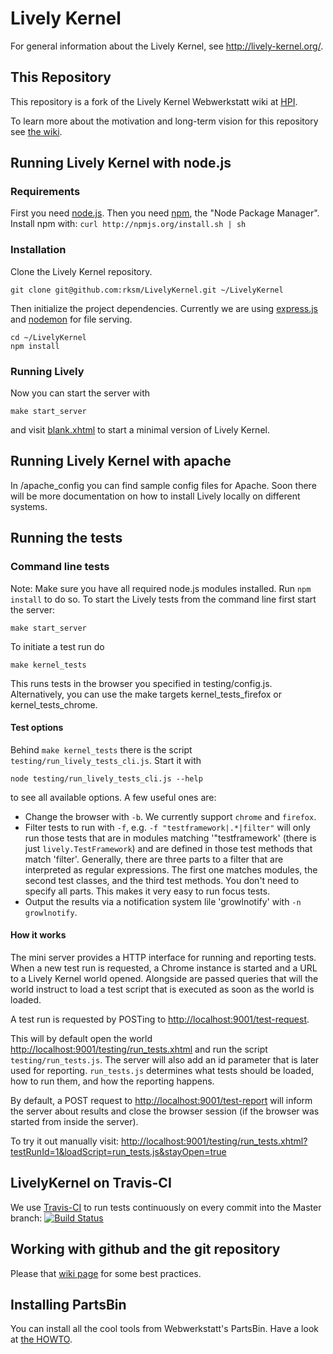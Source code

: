# Lively Kernel

For general information about the Lively Kernel, see http://lively-kernel.org/.


## This Repository

This repository is a fork of the Lively Kernel Webwerkstatt wiki at [HPI](http://www.lively-kernel.org/repository/webwerkstatt/). 

To learn more about the motivation and long-term vision for this repository see [the wiki](https://github.com/rksm/LivelyKernel/wiki/Repository-Purpose).


## Running Lively Kernel with node.js

### Requirements

First you need [node.js](http://nodejs.org/). Then you need [npm](http://npmjs.org/), the "Node Package Manager". Install npm with: `curl http://npmjs.org/install.sh | sh`

### Installation

Clone the Lively Kernel repository.

    git clone git@github.com:rksm/LivelyKernel.git ~/LivelyKernel

Then initialize the project dependencies. Currently we are using [express.js](http://expressjs.com/) and [nodemon](https://github.com/remy/nodemon) for file serving.

    cd ~/LivelyKernel
    npm install

### Running Lively

Now you can start the server with

    make start_server

and visit [blank.xhtml](http://localhost:9001/blank.xhtml) to start a minimal version of Lively Kernel.


## Running Lively Kernel with apache

In /apache_config you can find sample config files for Apache. Soon there will be more documentation on how to install Lively locally on different systems.


## Running the tests

### Command line tests

Note: Make sure you have all required node.js modules installed. Run `npm install` to do so.
To start the Lively tests from the command line first start the server:

    make start_server

To initiate a test run do

    make kernel_tests

This runs tests in the browser you specified in testing/config.js. Alternatively, you can use the make targets kernel_tests_firefox or kernel_tests_chrome.

#### Test options

Behind `make kernel_tests` there is the script `testing/run_lively_tests_cli.js`. Start it with

    node testing/run_lively_tests_cli.js --help

to see all available options. A few useful ones are:

- Change the browser with `-b`. We currently support `chrome` and `firefox`.
- Filter tests to run with `-f`, e.g. `-f "testframework|.*|filter"` will only run those tests that are in modules matching '"testframework' (there is just `lively.TestFramework`) and are defined in those test methods that match 'filter'. Generally, there are three parts to a filter that are interpreted as regular expressions. The first one matches modules, the second test classes, and the third test methods. You don't need to specify all parts. This makes it very easy to run focus tests.
- Output the results via a notification system lile 'growlnotify' with `-n growlnotify`.

#### How it works

The mini server provides a HTTP interface for running and reporting tests. When a new test run is requested, a Chrome instance is started and a URL to a Lively Kernel world opened. Alongside are passed queries that will the world instruct to load a test script that is executed as soon as the world is loaded.

A test run is requested by POSTing to <http://localhost:9001/test-request>.

This will by default open the world <http://localhost:9001/testing/run_tests.xhtml> and run the script `testing/run_tests.js`. The server will also add an id parameter that is later used for reporting. `run_tests.js` determines what tests should be loaded, how to run them, and how the reporting happens.

By default, a POST request to <http://localhost:9001/test-report> will inform the server about results and close the browser session (if the browser was started from inside the server).

To try it out manually visit: <http://localhost:9001/testing/run_tests.xhtml?testRunId=1&loadScript=run_tests.js&stayOpen=true>


## LivelyKernel on Travis-CI

We use [Travis-CI](http://www.travis-ci.org) to run tests continuously on every commit into the Master branch: 
[![Build Status](https://secure.travis-ci.org/rksm/LivelyKernel.png)](http://travis-ci.org/rksm/LivelyKernel)

## Working with github and the git repository

Please that [wiki page](https://github.com/rksm/LivelyKernel/wiki/Git-Github-Hints) for some best practices.


## Installing PartsBin

You can install all the cool tools from Webwerkstatt's PartsBin. Have a look at [the HOWTO](https://github.com/rksm/LivelyKernel/wiki/How-to-make-PartsBin-work).
